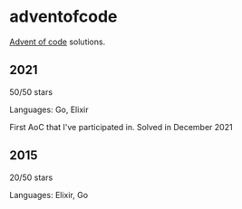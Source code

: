 # adventofcode

[Advent of code](https://adventofcode.com/) solutions.

## 2021

50/50 stars

Languages: Go, Elixir

First AoC that I've participated in. Solved in December 2021

## 2015

20/50 stars

Languages: Elixir, Go
